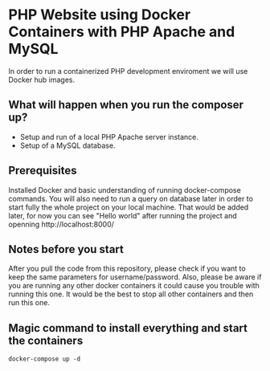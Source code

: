 # PHP Website using Docker Containers with PHP Apache and MySQL
In order to run a containerized PHP development enviroment we will use Docker hub images.

## What will happen when you run the composer up?
- Setup and run of a local PHP Apache server instance.
- Setup of a MySQL database.

## Prerequisites
Installed Docker and basic understanding of running docker-compose commands. You will also need to run a query on database later in order to start fully the whole project on your local machine. That would be added later, for now you can see "Hello world" after running the project and openning http://localhost:8000/

## Notes before you start
After you pull the code from this repository, please check if you want to keep the same parameters for username/password. Also, please be aware if you are running any other docker containers it could cause you trouble with running this one. It would be the best to stop all other containers and then run this one. 

## Magic command to install everything and start the containers
`docker-compose up -d`